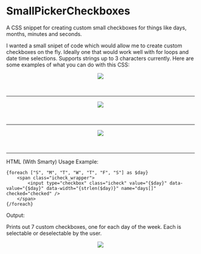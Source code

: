 # SmallPickerCheckboxes
A CSS snippet for creating custom small checkboxes for things like days, months, minutes and seconds.

I wanted a small snipet of code which would allow me to create custom checkboxes on the fly. Ideally one that would work well with for loops and date time selections. Supports strings up to 3 characters currently. Here are some examples of what you can do with this CSS:

<div style="text-align:center">
    <img src="http://nerd.guru/screenshots/chrome_2018-01-22_09-10-41.png" />
</div>

<br><hr>

<div style="text-align:center">
    <img src="http://nerd.guru/screenshots/chrome_2018-01-22_09-11-13.png" />
</div>

<br><hr>

<div style="text-align:center">
    <img src="http://nerd.guru/screenshots/chrome_2018-01-22_09-11-38.png" />
</div>

<br><hr>

HTML (With Smarty) Usage Example:

    {foreach ["S", "M", "T", "W", "T", "F", "S"] as $day}
        <span class="icheck_wrapper">
            <input type="checkbox" class="icheck" value="{$day}" data-value="{$day}" data-width="{strlen($day)}" name="days[]" checked="checked" />
        </span>
    {/foreach}

Output:

Prints out 7 custom checkboxes, one for each day of the week. Each is selectable or deselectable by the user.

<div style="text-align:center">
<img src="http://nerd.guru/screenshots/chrome_2018-01-22_09-10-41.png" />
</div>
